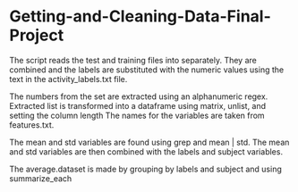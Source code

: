 # Getting-and-Cleaning-Data-Final-Project

The script reads the test and training files into separately.
They are combined and the labels are substituted with the numeric values using the text in the activity_labels.txt file.

The numbers from the set are extracted using an alphanumeric regex.
Extracted list is transformed into a dataframe using matrix, unlist, and setting the column length
The names for the variables are taken from features.txt.

The mean and std variables are found using grep and mean | std.
The mean and std variables are then combined with the labels and subject variables.

The average.dataset is made by grouping by labels and subject and using summarize_each
